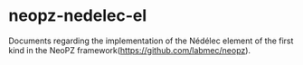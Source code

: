 # neopz-nedelec-el
Documents regarding the implementation of the Nédélec element of the first kind in the NeoPZ framework(https://github.com/labmec/neopz).
